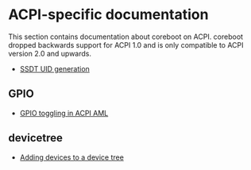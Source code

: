 # ACPI-specific documentation

This section contains documentation about coreboot on ACPI. coreboot dropped
backwards support for ACPI 1.0 and is only compatible to ACPI version 2.0 and
upwards.


- [SSDT UID generation](uid.md)

## GPIO

- [GPIO toggling in ACPI AML](gpio.md)

## devicetree

- [Adding devices to a device tree](devicetree.md)
